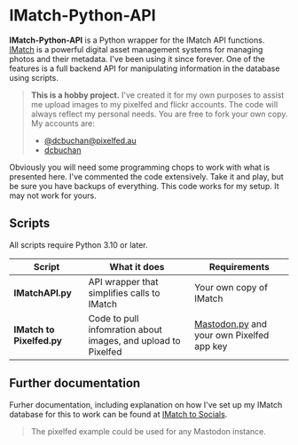 # IMatch-Python-API

**IMatch-Python-API** is a Python wrapper for the IMatch API functions. [IMatch](https://www.photools.com) is a powerful digital asset management systems for managing photos and their metadata. I've been using it since forever. One of the features is a full backend API for manipulating information in the database using scripts.

> **This is a hobby project.** I've created it for my own purposes to assist me upload images to my pixelfed and flickr accounts. The code will always reflect my personal needs. You are free to fork your own copy. My accounts are:
> - [@dcbuchan@pixelfed.au](https://pixelfed.au/dcbuchan)
> - [dcbuchan](https://www.flickr.com/photos/dcbuchan/)

Obviously you will need some programming chops to work with what is presented here. I've commented the code extensively. Take it and play, but be sure you have backups of everything. This code works for my setup. It may not work for yours.

## Scripts

All scripts require Python 3.10 or later.

| Script                    | What it does                                                  | Requirements                                                                       |
| ------------------------- | ------------------------------------------------------------- | ---------------------------------------------------------------------------------- |
| **IMatchAPI.py**          | API wrapper that simplifies calls to IMatch                   | Your own copy of IMatch                                                            |
| **IMatch to Pixelfed.py** | Code to pull infomration about images, and upload to Pixelfed | [Mastodon.py](https://pypi.org/project/Mastodon.py/) and your own Pixelfed app key |
## Further documentation
Furher documentation, including explanation on how I've set up my IMatch database for this to work can be found at [IMatch to Socials](https://quantumgardener.info/notes/imatch-to-socials).


> The pixelfed example could be used for any Mastodon instance.

